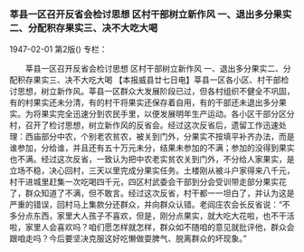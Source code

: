 ### 莘县一区召开反省会检讨思想  区村干部树立新作风  一、退出多分果实二、分配积存果实三、决不大吃大喝

1947-02-01
第2版()
专栏：

　　莘县一区召开反省会检讨思想
    区村干部树立新作风
    一、退出多分果实二、分配积存果实三、决不大吃大喝
    【本报威县廿七日电】莘县一区各小区、村干部检讨思想，树立新作风。莘县一区群众大发展阶段已过，但各村组织不健全不巩固，有的村果实还未分清，有的村干将果实还保存着自用，有的干部还未退出多分果实。为将果实完全迅速分到农民手里，以便发展明年生产运动。各小区干部分区分村，召开了检讨思想，树立新作风的反省会。经过这次反省后，遗留工作迅速处理：西庙部分中农，个别老农贫农，被关到门外，分果实不按填平补齐办法，而是谁参加，分给谁，并且还有五十万元未分，结果未参加的不满；参加的没得到果实也不满。经过这次反省，一致认为把中农老实贫农关到门外，不分给人家果实，是立场不稳，决心回村，三天以里完成分果实任务。土楼刚从被斗户家得来八千元，村干进城里赶集一次吃喝四千元，四区村武委会干部到分会受训带走部分果实花了，群众知道了不满，但不敢言。经过这次反省，村干都一一坦白了，并认为这是严重的错误，回村马上集款分还群众，并向群众认错。老阎庄农会长反省说：“不多分点东西，家里大人孩子不喜欢，但是，刚分点果实，就大吃大花啦，也不干活啦，家里人会喜欢吗？咱们愿怎样就怎样，群众如不随咱的意见就批评他，群众会跟咱走吗？今后要坚决克服这好吃懒做耍脾气、脱离群众的坏现象。”
